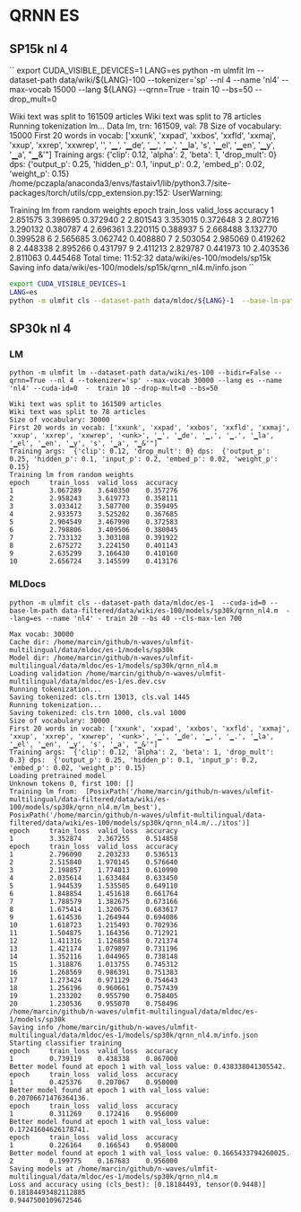 # QRNN ES

## SP15k nl 4
``
export CUDA_VISIBLE_DEVICES=1
LANG=es
python -m ulmfit lm --dataset-path data/wiki/${LANG}-100 --tokenizer='sp' --nl 4 --name 'nl4' --max-vocab 15000 --lang ${LANG} --qrnn=True - train 10 --bs=50 --drop_mult=0

Wiki text was split to 161509 articles
Wiki text was split to 78 articles
Running tokenization lm...
Data lm, trn: 161509, val: 78
Size of vocabulary: 15000
First 20 words in vocab: ['xxunk', 'xxpad', 'xxbos', 'xxfld', 'xxmaj', 'xxup', 'xxrep', 'xxwrep', '<unk>', '▁', '▁de', '▁,', '▁.', '▁la', 's', '▁el', '▁en', '▁y', '▁a', "▁&'"]
Training args:  {'clip': 0.12, 'alpha': 2, 'beta': 1, 'drop_mult': 0} dps:  {'output_p': 0.25, 'hidden_p': 0.1, 'input_p': 0.2, 'embed_p': 0.02, 'weight_p': 0.15}
/home/pczapla/anaconda3/envs/fastaiv1/lib/python3.7/site-packages/torch/utils/cpp_extension.py:152: UserWarning:

Training lm from random weights
epoch     train_loss  valid_loss  accuracy
1         2.851575    3.398695    0.372940
2         2.801543    3.353015    0.372648
3         2.807216    3.290132    0.380787
4         2.696361    3.220115    0.388937
5         2.668488    3.132770    0.399528
6         2.565685    3.062742    0.408880
7         2.503054    2.985069    0.419262
8         2.448338    2.895266    0.431797
9         2.411213    2.829787    0.441973
10        2.403536    2.811063    0.445468
Total time: 11:52:32
data/wiki/es-100/models/sp15k
Saving info data/wiki/es-100/models/sp15k/qrnn_nl4.m/info.json
``

```bash
export CUDA_VISIBLE_DEVICES=1
LANG=es
python -m ulmfit cls --dataset-path data/mldoc/${LANG}-1  --base-lm-path data/wiki/${LANG}-100/models/sp15k/qrnn_nl4.m  --lang=${LANG} --name 'nl4' - train 20 --bs 20 --num-cls-epochs=8
```


## SP30k nl 4
### LM
```
python -m ulmfit lm --dataset-path data/wiki/es-100 --bidir=False --qrnn=True --nl 4 --tokenizer='sp' --max-vocab 30000 --lang es --name 'nl4' --cuda-id=0  -  train 10 --drop-mult=0 --bs=50

Wiki text was split to 161509 articles
Wiki text was split to 78 articles
Size of vocabulary: 30000
First 20 words in vocab: ['xxunk', 'xxpad', 'xxbos', 'xxfld', 'xxmaj', 'xxup', 'xxrep', 'xxwrep', '<unk>', '▁', '▁de', '▁,', '▁.', '▁la', '▁el', '▁en', '▁y', 's', '▁a', "▁&'"]
Training args:  {'clip': 0.12, 'drop_mult': 0} dps:  {'output_p': 0.25, 'hidden_p': 0.1, 'input_p': 0.2, 'embed_p': 0.02, 'weight_p': 0.15}
Training lm from random weights
epoch     train_loss  valid_loss  accuracy
1         3.067289    3.640350    0.357276
2         2.958243    3.619773    0.358111
3         3.033412    3.587700    0.359495
4         2.933573    3.525202    0.367685
5         2.904549    3.467990    0.372583
6         2.798806    3.409506    0.380045
7         2.733132    3.303108    0.391922
8         2.675272    3.224150    0.401143
9         2.635299    3.166430    0.410160
10        2.656724    3.145599    0.413176
```

### MLDocs
```
python -m ulmfit cls --dataset-path data/mldoc/es-1  --cuda-id=0 --base-lm-path data-filtered/data/wiki/es-100/models/sp30k/qrnn_nl4.m  --lang=es --name 'nl4' - train 20 --bs 40 --cls-max-len 700

Max vocab: 30000
Cache dir: /home/marcin/github/n-waves/ulmfit-multilingual/data/mldoc/es-1/models/sp30k
Model dir: /home/marcin/github/n-waves/ulmfit-multilingual/data/mldoc/es-1/models/sp30k/qrnn_nl4.m
Loading validation /home/marcin/github/n-waves/ulmfit-multilingual/data/mldoc/es-1/es.dev.csv
Running tokenization...
Saving tokenized: cls.trn 13013, cls.val 1445
Running tokenization...
Saving tokenized: cls.trn 1000, cls.val 1000
Size of vocabulary: 30000
First 20 words in vocab: ['xxunk', 'xxpad', 'xxbos', 'xxfld', 'xxmaj', 'xxup', 'xxrep', 'xxwrep', '<unk>', '▁', '▁de', '▁,', '▁.', '▁la', '▁el', '▁en', '▁y', 's', '▁a', "▁&'"]
Training args:  {'clip': 0.12, 'alpha': 2, 'beta': 1, 'drop_mult': 0.3} dps:  {'output_p': 0.25, 'hidden_p': 0.1, 'input_p': 0.2, 'embed_p': 0.02, 'weight_p': 0.15}
Loading pretrained model
Unknown tokens 0, first 100: []
Training lm from:  [PosixPath('/home/marcin/github/n-waves/ulmfit-multilingual/data-filtered/data/wiki/es-100/models/sp30k/qrnn_nl4.m/lm_best'), PosixPath('/home/marcin/github/n-waves/ulmfit-multilingual/data-filtered/data/wiki/es-100/models/sp30k/qrnn_nl4.m/../itos')]
epoch     train_loss  valid_loss  accuracy
1         3.352874    2.367255    0.514858
epoch     train_loss  valid_loss  accuracy
1         2.796090    2.203233    0.536513
2         2.515840    1.970145    0.576640
3         2.198857    1.774013    0.610990
4         2.035614    1.633484    0.633450
5         1.944539    1.535505    0.649110
6         1.848854    1.451618    0.661764
7         1.788579    1.382675    0.673166
8         1.675414    1.320675    0.683617
9         1.614536    1.264944    0.694086
10        1.618723    1.215493    0.702936
11        1.504875    1.164356    0.712921
12        1.411316    1.126858    0.721374
13        1.421174    1.079897    0.731196
14        1.352116    1.044965    0.738148
15        1.318876    1.013755    0.745312
16        1.268569    0.986391    0.751383
17        1.273424    0.971129    0.754643
18        1.256196    0.960661    0.757439
19        1.233202    0.955790    0.758405
20        1.230536    0.955070    0.758496
/home/marcin/github/n-waves/ulmfit-multilingual/data/mldoc/es-1/models/sp30k
Saving info /home/marcin/github/n-waves/ulmfit-multilingual/data/mldoc/es-1/models/sp30k/qrnn_nl4.m/info.json
Starting classifier training
epoch     train_loss  valid_loss  accuracy
1         0.739119    0.438338    0.867000
Better model found at epoch 1 with val_loss value: 0.438338041305542.
epoch     train_loss  valid_loss  accuracy
1         0.425376    0.207067    0.950000
Better model found at epoch 1 with val_loss value: 0.20706671476364136.
epoch     train_loss  valid_loss  accuracy
1         0.311269    0.172416    0.956000
Better model found at epoch 1 with val_loss value: 0.17241604626178741.
epoch     train_loss  valid_loss  accuracy
1         0.226164    0.166543    0.958000
Better model found at epoch 1 with val_loss value: 0.1665433794260025.
2         0.199775    0.167683    0.956000
Saving models at /home/marcin/github/n-waves/ulmfit-multilingual/data/mldoc/es-1/models/sp30k/qrnn_nl4.m
Loss and accuracy using (cls_best): [0.18184493, tensor(0.9448)]
0.18184493482112885
0.9447500109672546
```
